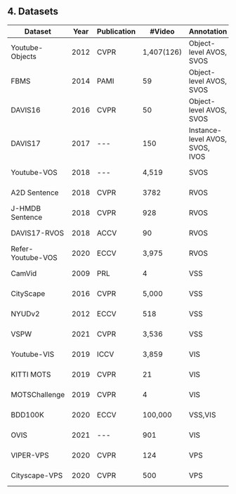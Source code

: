 ## 4. Datasets

| Dataset           | Year | Publication | #Video     | Annotation                      | Link                                                         |
| ----------------- | ---- | ----------- | ---------- | ------------------------------- | ------------------------------------------------------------ |
| Youtube-Objects   | 2012 | CVPR        | 1,407(126) | Object-level AVOS, SVOS         | [Paper](https://hal.inria.fr/hal-00695940v2/document), [Homepage](http://calvin-vision.net/datasets/youtube-objects-dataset/) |
| FBMS              | 2014 | PAMI        | 59         | Object-level AVOS, SVOS         | [Paper](https://lmb.informatik.uni-freiburg.de/Publications/2014/OB14b/pami_moseg.pdf), [Homepage](https://lmb.informatik.uni-freiburg.de/Publications/2014/OB14b/) |
| DAVIS16           | 2016 | CVPR        | 50         | Object-level AVOS, SVOS         | [Paper](https://www.cv-foundation.org/openaccess/content_cvpr_2016/papers/Perazzi_A_Benchmark_Dataset_CVPR_2016_paper.pdf), [Homepage](https://davischallenge.org/davis2016/code.html) |
| DAVIS17           | 2017 | ---         | 150        | Instance-level AVOS, SVOS, IVOS | [Paper](https://arxiv.org/pdf/1704.00675.pdf), [Homepage](https://davischallenge.org/davis2017/code.html) |
| Youtube-VOS       | 2018 | ---         | 4,519      | SVOS                            | [Paper](https://arxiv.org/pdf/1809.03327.pdf), [Homepage](https://youtube-vos.org/) |
| A2D Sentence      | 2018 | CVPR        | 3782       | RVOS                            | [Paper](https://openaccess.thecvf.com/content_cvpr_2018/papers/Gavrilyuk_Actor_and_Action_CVPR_2018_paper.pdf), [Homepage](https://kgavrilyuk.github.io/publication/actor_action/) |
| J-HMDB Sentence   | 2018 | CVPR        | 928        | RVOS                            | [Paper](https://openaccess.thecvf.com/content_cvpr_2018/papers/Gavrilyuk_Actor_and_Action_CVPR_2018_paper.pdf), [Homepage](https://kgavrilyuk.github.io/publication/actor_action/) |
| DAVIS17-RVOS      | 2018 | ACCV        | 90         | RVOS                            | [Paper](https://arxiv.org/pdf/1803.08006.pdf), [Homepage](https://www.mpi-inf.mpg.de/departments/computer-vision-and-machine-learning/research/video-segmentation/video-object-segmentation-with-language-referring-expressions) |
| Refer-Youtube-VOS | 2020 | ECCV        | 3,975      | RVOS                            | [Paper](https://www.ecva.net/papers/eccv_2020/papers_ECCV/papers/123600205.pdf), [Homepage](https://github.com/skynbe/Refer-Youtube-VOS) |
| CamVid            | 2009 | PRL         | 4          | VSS                             | [Paper](http://www0.cs.ucl.ac.uk/staff/G.Brostow/papers/Brostow_2009-PRL.pdf), [Homepage](http://mi.eng.cam.ac.uk/research/projects/VideoRec/CamVid/) |
| CityScape         | 2016 | CVPR        | 5,000      | VSS                             | [Paper](https://openaccess.thecvf.com/content_cvpr_2016/papers/Cordts_The_Cityscapes_Dataset_CVPR_2016_paper.pdf), [Homepage](https://www.cityscapes-dataset.com/) |
| NYUDv2            | 2012 | ECCV        | 518        | VSS                             | [Paper](https://cs.nyu.edu/~silberman/papers/indoor_seg_support.pdf), [Homepage](https://cs.nyu.edu/~silberman/datasets/nyu_depth_v2.html) |
| VSPW              | 2021 | CVPR        | 3,536      | VSS                             | [Paper](https://openaccess.thecvf.com/content/CVPR2021/papers/Miao_VSPW_A_Large-scale_Dataset_for_Video_Scene_Parsing_in_the_CVPR_2021_paper.pdf), [Homepage](https://www.vspwdataset.com/) |
| Youtube-VIS       | 2019 | ICCV        | 3,859      | VIS                             | [Paper](https://openaccess.thecvf.com/content_ICCV_2019/papers/Yang_Video_Instance_Segmentation_ICCV_2019_paper.pdf), [Homepage](https://youtube-vos.org/dataset/vis/) |
| KITTI MOTS        | 2019 | CVPR        | 21         | VIS                             | [Paper](https://openaccess.thecvf.com/content_CVPR_2019/papers/Voigtlaender_MOTS_Multi-Object_Tracking_and_Segmentation_CVPR_2019_paper.pdf), [Homepage](https://www.vision.rwth-aachen.de/page/mots) |
| MOTSChallenge     | 2019 | CVPR        | 4          | VIS                             | [Paper](https://openaccess.thecvf.com/content_CVPR_2019/papers/Voigtlaender_MOTS_Multi-Object_Tracking_and_Segmentation_CVPR_2019_paper.pdf), [Homepage](https://www.vision.rwth-aachen.de/page/mots) |
| BDD100K           | 2020 | ECCV        | 100,000    | VSS,VIS                         | [Paper](https://openaccess.thecvf.com/content_CVPR_2020/papers/Yu_BDD100K_A_Diverse_Driving_Dataset_for_Heterogeneous_Multitask_Learning_CVPR_2020_paper.pdf), [Homepage](https://bdd-data.berkeley.edu/) |
| OVIS              | 2021 | ---         | 901        | VIS                             | [Paper](https://arxiv.org/pdf/2102.01558.pdf), [Homepage](http://songbai.site/ovis/) |
| VIPER-VPS         | 2020 | CVPR        | 124        | VPS                             | [Paper](https://openaccess.thecvf.com/content_CVPR_2020/papers/Kim_Video_Panoptic_Segmentation_CVPR_2020_paper.pdf), [Homepage](https://github.com/mcahny/vps) |
| Cityscape-VPS     | 2020 | CVPR        | 500        | VPS                             | [Paper](https://openaccess.thecvf.com/content_CVPR_2020/papers/Kim_Video_Panoptic_Segmentation_CVPR_2020_paper.pdf), [Homepage](https://github.com/mcahny/vps) |